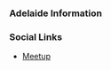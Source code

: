 ### Adelaide Information

### Social Links
* [Meetup](https://www.meetup.com/OWASP-Adelaide-Meetup-Group/)


